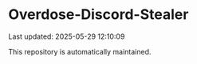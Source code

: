 # Overdose-Discord-Stealer

Last updated: 2025-05-29 12:10:09

This repository is automatically maintained.
